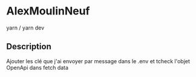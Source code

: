 # AlexMoulinNeuf
yarn /
yarn dev

## Description
Ajouter les clé que j'ai envoyer par message dans le .env et tcheck l'objet OpenApi dans fetch data
